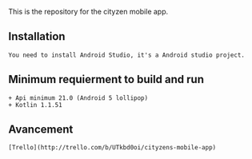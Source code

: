 This is the repository for the cityzen mobile app.


## Installation

	You need to install Android Studio, it's a Android studio project.

## Minimum requierment to build and run

	+ Api minimum 21.0 (Android 5 lollipop)
	+ Kotlin 1.1.51

## Avancement

	[Trello](http://trello.com/b/UTkbd0oi/cityzens-mobile-app)